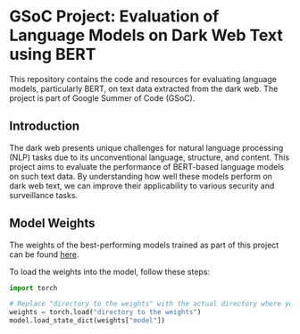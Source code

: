 # GSoC Project: Evaluation of Language Models on Dark Web Text using BERT

This repository contains the code and resources for evaluating language models, particularly BERT, on text data extracted from the dark web. The project is part of Google Summer of Code (GSoC).

## Introduction
The dark web presents unique challenges for natural language processing (NLP) tasks due to its unconventional language, structure, and content. This project aims to evaluate the performance of BERT-based language models on such text data. By understanding how well these models perform on dark web text, we can improve their applicability to various security and surveillance tasks.

## Model Weights
The weights of the best-performing models trained as part of this project can be found [here](https://drive.google.com/drive/folders/1etOZP4j-aWjxs_zUOiQiTYyDZkNuPuHm?usp=sharing). 

To load the weights into the model, follow these steps:
```python
import torch

# Replace "directory to the weights" with the actual directory where you've downloaded the weights
weights = torch.load("directory to the weights")
model.load_state_dict(weights["model"])
